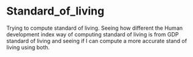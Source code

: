 # Standard_of_living
Trying to compute standard of living. Seeing how different the Human development index way of computing standard of living is from GDP standard of living and seeing if I can compute a more accurate stand of living using both. 
